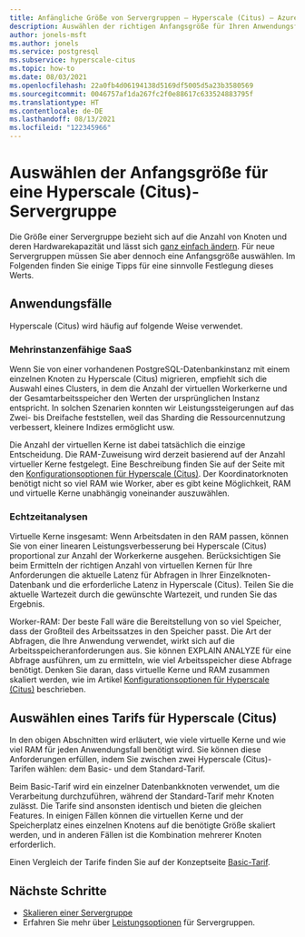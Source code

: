 ```yaml
---
title: Anfängliche Größe von Servergruppen – Hyperscale (Citus) – Azure Database for PostgreSQL
description: Auswählen der richtigen Anfangsgröße für Ihren Anwendungsfall
author: jonels-msft
ms.author: jonels
ms.service: postgresql
ms.subservice: hyperscale-citus
ms.topic: how-to
ms.date: 08/03/2021
ms.openlocfilehash: 22a0fb4d06194138d5169df5005d5a23b3580569
ms.sourcegitcommit: 0046757af1da267fc2f0e88617c633524883795f
ms.translationtype: HT
ms.contentlocale: de-DE
ms.lasthandoff: 08/13/2021
ms.locfileid: "122345966"
---
```

# <a name="pick-initial-size-for-hyperscale-citus-server-group"></a>Auswählen der Anfangsgröße für eine Hyperscale (Citus)-Servergruppe

Die Größe einer Servergruppe bezieht sich auf die Anzahl von Knoten und deren Hardwarekapazität und lässt sich [ganz einfach ändern](howto-hyperscale-scale-grow.md). Für neue Servergruppen müssen Sie aber dennoch eine Anfangsgröße auswählen. Im Folgenden finden Sie einige Tipps für eine sinnvolle Festlegung dieses Werts.

## <a name="use-cases"></a>Anwendungsfälle

Hyperscale (Citus) wird häufig auf folgende Weise verwendet.

### <a name="multi-tenant-saas"></a>Mehrinstanzenfähige SaaS

Wenn Sie von einer vorhandenen PostgreSQL-Datenbankinstanz mit einem einzelnen Knoten zu Hyperscale (Citus) migrieren, empfiehlt sich die Auswahl eines Clusters, in dem die Anzahl der virtuellen Workerkerne und der Gesamtarbeitsspeicher den Werten der ursprünglichen Instanz entspricht. In solchen Szenarien konnten wir Leistungssteigerungen auf das Zwei- bis Dreifache feststellen, weil das Sharding die Ressourcennutzung verbessert, kleinere Indizes ermöglicht usw.

Die Anzahl der virtuellen Kerne ist dabei tatsächlich die einzige Entscheidung. Die RAM-Zuweisung wird derzeit basierend auf der Anzahl virtueller Kerne festgelegt. Eine Beschreibung finden Sie auf der Seite mit den [Konfigurationsoptionen für Hyperscale (Citus)](concepts-hyperscale-configuration-options.md).
Der Koordinatorknoten benötigt nicht so viel RAM wie Worker, aber es gibt keine Möglichkeit, RAM und virtuelle Kerne unabhängig voneinander auszuwählen.

### <a name="real-time-analytics"></a>Echtzeitanalysen

Virtuelle Kerne insgesamt: Wenn Arbeitsdaten in den RAM passen, können Sie von einer linearen Leistungsverbesserung bei Hyperscale (Citus) proportional zur Anzahl der Workerkerne ausgehen. Berücksichtigen Sie beim Ermitteln der richtigen Anzahl von virtuellen Kernen für Ihre Anforderungen die aktuelle Latenz für Abfragen in Ihrer Einzelknoten-Datenbank und die erforderliche Latenz in Hyperscale (Citus). Teilen Sie die aktuelle Wartezeit durch die gewünschte Wartezeit, und runden Sie das Ergebnis.

Worker-RAM: Der beste Fall wäre die Bereitstellung von so viel Speicher, dass der Großteil des Arbeitssatzes in den Speicher passt. Die Art der Abfragen, die Ihre Anwendung verwendet, wirkt sich auf die Arbeitsspeicheranforderungen aus. Sie können EXPLAIN ANALYZE für eine Abfrage ausführen, um zu ermitteln, wie viel Arbeitsspeicher diese Abfrage benötigt. Denken Sie daran, dass virtuelle Kerne und RAM zusammen skaliert werden, wie im Artikel [Konfigurationsoptionen für Hyperscale (Citus)](concepts-hyperscale-configuration-options.md) beschrieben.

## <a name="choosing-a-hyperscale-citus-tier"></a>Auswählen eines Tarifs für Hyperscale (Citus)

In den obigen Abschnitten wird erläutert, wie viele virtuelle Kerne und wie viel RAM für jeden Anwendungsfall benötigt wird. Sie können diese Anforderungen erfüllen, indem Sie zwischen zwei Hyperscale (Citus)-Tarifen wählen: dem Basic- und dem Standard-Tarif.

Beim Basic-Tarif wird ein einzelner Datenbankknoten verwendet, um die Verarbeitung durchzuführen, während der Standard-Tarif mehr Knoten zulässt. Die Tarife sind ansonsten identisch und bieten die gleichen Features. In einigen Fällen können die virtuellen Kerne und der Speicherplatz eines einzelnen Knotens auf die benötigte Größe skaliert werden, und in anderen Fällen ist die Kombination mehrerer Knoten erforderlich.

Einen Vergleich der Tarife finden Sie auf der Konzeptseite [Basic-Tarif](concepts-hyperscale-tiers.md).

## <a name="next-steps"></a>Nächste Schritte

- [Skalieren einer Servergruppe](howto-hyperscale-scale-grow.md)
- Erfahren Sie mehr über [Leistungsoptionen](concepts-hyperscale-configuration-options.md) für Servergruppen.
